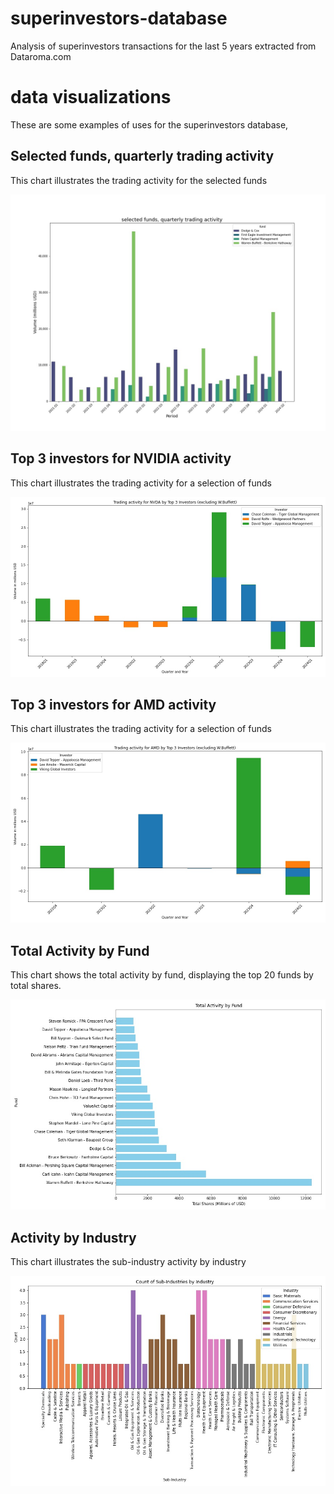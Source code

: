 # superinvestors-database
Analysis of superinvestors transactions for the last 5 years extracted from Dataroma.com

# data visualizations

These are some examples of uses for the superinvestors database,

## Selected funds, quarterly trading activity 

This chart illustrates the trading activity for the selected funds

![Quarterly trading activity](Trading_activity_by_fund.jpg)  

## Top 3 investors for NVIDIA activity 

This chart illustrates the trading activity for a selection of funds

![Trading activity NVIDIA](activity_by_symbol_NVDA.jpg)  

## Top 3 investors for AMD activity 

This chart illustrates the trading activity for a selection of funds

![Trading activity AMD](activity_by_symbol_AMD.jpg)  

## Total Activity by Fund

This chart shows the total activity by fund, displaying the top 20 funds by total shares.

![Total Activity by Fund](activity_by_fund.jpg)

## Activity by Industry

This chart illustrates the sub-industry activity by industry 

![Activity by Industry](Sub-industries_by_industry.jpg)
